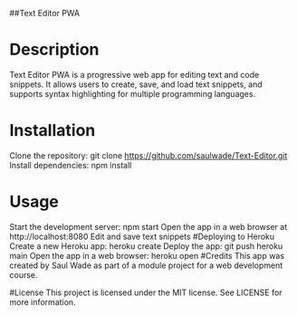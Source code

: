 ##Text Editor PWA
# Description
Text Editor PWA is a progressive web app for editing text and code snippets. It allows users to create, save, and load text snippets, and supports syntax highlighting for multiple programming languages.

# Installation
Clone the repository: git clone https://github.com/saulwade/Text-Editor.git
Install dependencies: npm install
# Usage
Start the development server: npm start
Open the app in a web browser at http://localhost:8080
Edit and save text snippets
#Deploying to Heroku
Create a new Heroku app: heroku create
Deploy the app: git push heroku main
Open the app in a web browser: heroku open
#Credits
This app was created by Saul Wade as part of a module project for a web development course.

#License
This project is licensed under the MIT license. See LICENSE for more information.